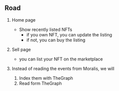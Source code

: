 ## Road

1. Home page
   - Show recently listed NFTs
     - if you own NFT, you can update the listing
     - if not, you can buy the listing
2. Sell page

   - you can list your NFT on the marketplace

3. Instead of reading the events from Moralis, we will
   1. Index them with TheGraph
   2. Read form TheGraph
